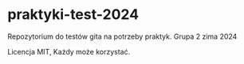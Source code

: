 # praktyki-test-2024
Repozytorium do testów gita na potrzeby praktyk. Grupa 2 zima 2024

Licencja MIT,
Każdy może korzystać.
